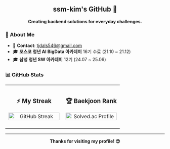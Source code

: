 <div align="center">
  
## ssm-kim's GitHub 👋

**Creating backend solutions for everyday challenges.**

</div>

### 📌 About Me

- 📧 **Contact**: tjdals546@gmail.com
- 🎓 **포스코 청년 AI BigData 아카데미** 16기 수료 (21.10 ~ 21.12)
- 🎓 **삼성 청년 SW 아카데미** 12기 (24.07 ~ 25.06)


### 📊 GitHub Stats

<table style="border-collapse: collapse; border: none;">
  <tr>
    <td width="50%" style="border: none; padding: 10px;">
      <h3 align="center">⚡ My Streak</h3>
      <p align="center">
        <a href="https://git.io/streak-stats">
          <img src="https://github-readme-streak-stats-eight.vercel.app/?user=ssm-kim&theme=vue" alt="GitHub Streak" width="100%">
        </a>
      </p>
    </td>
    <td width="50%" style="border: none; padding: 10px;">
      <h3 align="center">🏆 Baekjoon Rank</h3>
      <p align="center">
        <a href="https://solved.ac/tjdals546">
          <img src="https://mazassumnida.wtf/api/v2/generate_badge?boj=tjdals546" alt="Solved.ac Profile" width="100%">
        </a>
      </p>
    </td>
  </tr>
</table>

---

<div align="center">
  
**Thanks for visiting my profile! 😊**

</div>